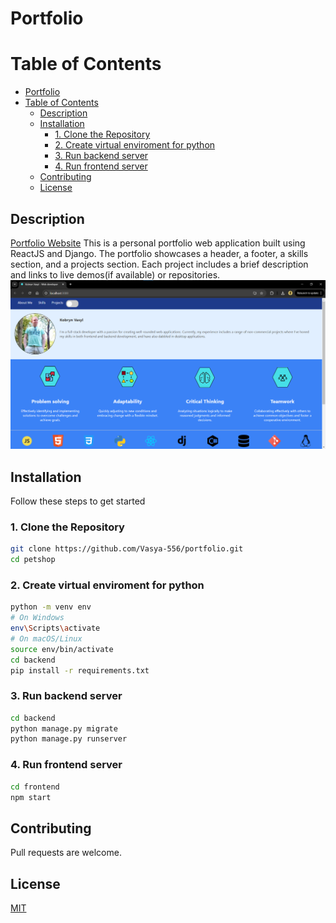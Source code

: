 # Portfolio

# Table of Contents

- [Portfolio](#portfolio)
- [Table of Contents](#table-of-contents)
  - [Description](#description)
  - [Installation](#installation)
    - [1. Clone the Repository](#1-clone-the-repository)
    - [2. Create virtual enviroment for python](#2-create-virtual-enviroment-for-python)
    - [3. Run backend server](#3-run-backend-server)
    - [4. Run frontend server](#4-run-frontend-server)
  - [Contributing](#contributing)
  - [License](#license)

## Description

[Portfolio Website](https://vasya-556.github.io/portfolio/)
This is a personal portfolio web application built using ReactJS and Django. The portfolio showcases a header, a footer, a skills section, and a projects section. Each project includes a brief description and links to live demos(if available) or repositories.
![](image.png)

## Installation

Follow these steps to get started
### 1. Clone the Repository
```bash
git clone https://github.com/Vasya-556/portfolio.git
cd petshop
```

### 2. Create virtual enviroment for python
```bash
python -m venv env
# On Windows
env\Scripts\activate
# On macOS/Linux
source env/bin/activate
cd backend
pip install -r requirements.txt
```

### 3. Run backend server
```bash
cd backend
python manage.py migrate
python manage.py runserver
```

### 4. Run frontend server
```bash
cd frontend
npm start
```

## Contributing

Pull requests are welcome.

## License

[MIT](LICENSE)